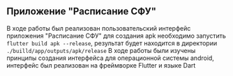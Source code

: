 ## Приложение "Расписание СФУ"
В ходе работы был реализован пользовательский интерфейс приложения "Расписание СФУ" для создания apk необходимо запустить `flutter build apk --release`, результат будет находится  в директории `./builld/app/outputs/apk/release`
В ходе работы были изучены принципы создания интерфейса для операционной системы android, интерфейс был реализован на фреймворке Flutter и языке Dart

